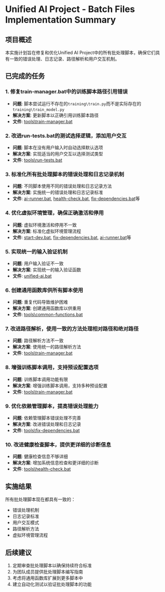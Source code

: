 # Unified AI Project - Batch Files Implementation Summary

## 项目概述
本实施计划旨在修复和优化Unified AI Project中的所有批处理脚本，确保它们具有一致的错误处理、日志记录、路径解析和用户交互机制。

## 已完成的任务

### 1. 修复train-manager.bat中的训练脚本路径引用错误
- **问题**: 脚本尝试运行不存在的`training\train.py`而不是实际存在的`training\train_model.py`
- **解决方案**: 更新脚本以正确引用训练脚本路径
- **文件**: [tools\train-manager.bat](file:///d:/Projects/Unified-AI-Project/tools/train-manager.bat)

### 2. 改进run-tests.bat的测试选择逻辑，添加用户交互
- **问题**: 脚本在没有用户输入时自动选择默认选项
- **解决方案**: 实现适当的用户交互以选择测试类型
- **文件**: [tools\run-tests.bat](file:///d:/Projects/Unified-AI-Project/tools/run-tests.bat)

### 3. 标准化所有批处理脚本的错误处理和日志记录机制
- **问题**: 不同脚本使用不同的错误处理和日志记录方法
- **解决方案**: 实施统一的错误处理和日志记录标准
- **文件**: [ai-runner.bat](file:///d:/Projects/Unified-AI-Project/ai-runner.bat), [health-check.bat](file:///d:/Projects/Unified-AI-Project/tools/health-check.bat), [fix-dependencies.bat](file:///d:/Projects/Unified-AI-Project/tools/fix-dependencies.bat)等

### 4. 优化虚拟环境管理，确保正确激活和停用
- **问题**: 虚拟环境激活和停用不一致
- **解决方案**: 标准化虚拟环境管理流程
- **文件**: [start-dev.bat](file:///d:/Projects/Unified-AI-Project/tools/start-dev.bat), [fix-dependencies.bat](file:///d:/Projects/Unified-AI-Project/tools/fix-dependencies.bat), [ai-runner.bat](file:///d:/Projects/Unified-AI-Project/ai-runner.bat)等

### 5. 实现统一的输入验证机制
- **问题**: 用户输入验证不一致
- **解决方案**: 实现统一的输入验证函数
- **文件**: [unified-ai.bat](file:///d:/Projects/Unified-AI-Project/unified-ai.bat)

### 6. 创建通用函数库供所有脚本使用
- **问题**: 重复代码导致维护困难
- **解决方案**: 创建通用函数库以供重用
- **文件**: [tools\common-functions.bat](file:///d:/Projects/Unified-AI-Project/tools/common-functions.bat)

### 7. 改进路径解析，使用一致的方法处理相对路径和绝对路径
- **问题**: 路径解析方法不一致
- **解决方案**: 使用统一的路径解析方法
- **文件**: [tools\train-manager.bat](file:///d:/Projects/Unified-AI-Project/tools/train-manager.bat)

### 8. 增强训练脚本调用，支持预设配置选项
- **问题**: 训练脚本调用功能有限
- **解决方案**: 增强训练脚本调用，支持多种预设配置
- **文件**: [tools\train-manager.bat](file:///d:/Projects/Unified-AI-Project/tools/train-manager.bat)

### 9. 优化依赖管理脚本，提高错误处理能力
- **问题**: 依赖管理脚本错误处理不完善
- **解决方案**: 改进错误处理和日志记录
- **文件**: [tools\fix-dependencies.bat](file:///d:/Projects/Unified-AI-Project/tools/fix-dependencies.bat)

### 10. 改进健康检查脚本，提供更详细的诊断信息
- **问题**: 健康检查信息不够详细
- **解决方案**: 增加系统信息检查和更详细的诊断
- **文件**: [tools\health-check.bat](file:///d:/Projects/Unified-AI-Project/tools/health-check.bat)

## 实施结果
所有批处理脚本现在都具有一致的：
- 错误处理机制
- 日志记录标准
- 用户交互模式
- 路径解析方法
- 虚拟环境管理流程

## 后续建议
1. 定期审查批处理脚本以确保持续符合标准
2. 为团队成员提供批处理脚本编写指南
3. 考虑将通用函数库扩展到更多脚本中
4. 建立自动化测试以验证批处理脚本的功能